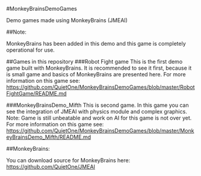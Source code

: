 #MonkeyBrainsDemoGames

Demo games made using MonkeyBrains (JMEAI)

##Note:

MonkeyBrains has been added in this demo and this game is completely operational for use.

##Games in this repository
###Robot Fight game
This is the first demo game built with MonkeyBrains. It is recommended to see it first, because it is small game and basics of MonkeyBrains are presented here.
For more information on this game see:
https://github.com/QuietOne/MonkeyBrainsDemoGames/blob/master/RobotFightGame/README.md

###MonkeyBrainsDemo_Mifth
This is second game. In this game you can see the integration of JMEAI with physics module and complex graphics. Note: Game is still unbeatable and work on AI for this game is not over yet.
For more information on this game see:
https://github.com/QuietOne/MonkeyBrainsDemoGames/blob/master/MonkeyBrainsDemo_Mifth/README.md

##MonkeyBrains:

You can download source for MonkeyBrains here:
https://github.com/QuietOne/JMEAI
